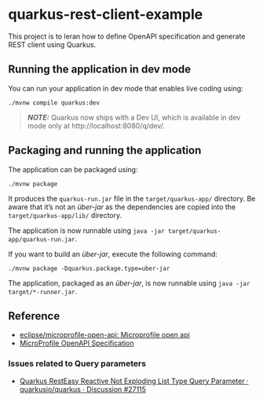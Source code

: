 # quarkus-rest-client-example

This project is to leran how to define OpenAPI specification and generate REST client using Quarkus.

## Running the application in dev mode

You can run your application in dev mode that enables live coding using:

```shell script
./mvnw compile quarkus:dev
```

> **_NOTE:_**  Quarkus now ships with a Dev UI, which is available in dev mode only at http://localhost:8080/q/dev/.

## Packaging and running the application

The application can be packaged using:

```shell script
./mvnw package
```

It produces the `quarkus-run.jar` file in the `target/quarkus-app/` directory.
Be aware that it’s not an _über-jar_ as the dependencies are copied into the `target/quarkus-app/lib/` directory.

The application is now runnable using `java -jar target/quarkus-app/quarkus-run.jar`.

If you want to build an _über-jar_, execute the following command:

```shell script
./mvnw package -Dquarkus.package.type=uber-jar
```

The application, packaged as an _über-jar_, is now runnable using `java -jar target/*-runner.jar`.


## Reference

- [eclipse/microprofile-open-api: Microprofile open api](https://github.com/eclipse/microprofile-open-api)
- [MicroProfile OpenAPI Specification](https://download.eclipse.org/microprofile/microprofile-open-api-3.0-RC4/microprofile-openapi-spec-3.0-RC4.html)

### Issues related to Query parameters

- [Quarkus RestEasy Reactive Not Exploding List Type Query Parameter · quarkusio/quarkus · Discussion \#27115](https://github.com/quarkusio/quarkus/discussions/27115)
